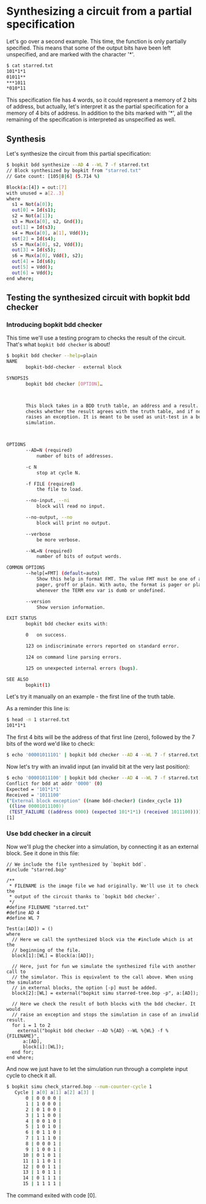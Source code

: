 # Synthesizing a circuit from a partial specification

Let's go over a second example. This time, the function is only partially
specified. This means that some of the output bits have been left unspecified,
and are marked with the character '*'.

```sh
$ cat starred.txt
101*1*1
01011**
***1011
*010*11
```

This specification file has 4 words, so it could represent a memory of 2 bits of
address, but actually, let's interpret it as the partial specification for a
memory of 4 bits of address. In addition to the bits marked with '*', all the
remaining of the specification is interpreted as unspecified as well.

## Synthesis

Let's synthesize the circuit from this partial specification:

```sh
$ bopkit bdd synthesize --AD 4 --WL 7 -f starred.txt
// Block synthesized by bopkit from "starred.txt"
// Gate count: [105|8|6] (5.714 %)

Block(a:[4]) = out:[7]
with unused = a[2..3]
where
  s1 = Not(a[0]);
  out[0] = Id(s1);
  s2 = Not(a[1]);
  s3 = Mux(a[0], s2, Gnd());
  out[1] = Id(s3);
  s4 = Mux(a[0], a[1], Vdd());
  out[2] = Id(s4);
  s5 = Mux(a[0], s2, Vdd());
  out[3] = Id(s5);
  s6 = Mux(a[0], Vdd(), s2);
  out[4] = Id(s6);
  out[5] = Vdd();
  out[6] = Vdd();
end where;
```

## Testing the synthesized circuit with bopkit bdd checker

### Introducing bopkit bdd checker

This time we'll use a testing program to checks the result of the circuit.
That's what `bopkit bdd checker` is about!

```sh
$ bopkit bdd checker --help=plain
NAME
       bopkit-bdd-checker - external block

SYNOPSIS
       bopkit bdd checker [OPTION]…



       This block takes in a BDD truth table, an address and a result. It
       checks whether the result agrees with the truth table, and if not
       raises an exception. It is meant to be used as unit-test in a bopkit
       simulation.



OPTIONS
       --AD=N (required)
           number of bits of addresses.

       -c N
           stop at cycle N.

       -f FILE (required)
           the file to load.

       --no-input, --ni
           block will read no input.

       --no-output, --no
           block will print no output.

       --verbose
           be more verbose.

       --WL=N (required)
           number of bits of output words.

COMMON OPTIONS
       --help[=FMT] (default=auto)
           Show this help in format FMT. The value FMT must be one of auto,
           pager, groff or plain. With auto, the format is pager or plain
           whenever the TERM env var is dumb or undefined.

       --version
           Show version information.

EXIT STATUS
       bopkit bdd checker exits with:

       0   on success.

       123 on indiscriminate errors reported on standard error.

       124 on command line parsing errors.

       125 on unexpected internal errors (bugs).

SEE ALSO
       bopkit(1)

```

Let's try it manually on an example - the first line of the truth table.

As a reminder this line is:

```sh
$ head -n 1 starred.txt
101*1*1
```

The first 4 bits will be the address of that first line (zero), followed by the
7 bits of the word we'd like to check:

```sh
$ echo '00001011101' | bopkit bdd checker --AD 4 --WL 7 -f starred.txt

```

Now let's try with an invalid input (an invalid bit at the very last position):

```sh
$ echo '00001011100' | bopkit bdd checker --AD 4 --WL 7 -f starred.txt
Conflict for bdd at addr '0000' (0)
Expected = '101*1*1'
Received = '1011100'
("External block exception" ((name bdd-checker) (index_cycle 1))
 ((line 00001011100))
 (TEST_FAILURE ((address 0000) (expected 101*1*1) (received 1011100))))
[1]
```

### Use bdd checker in a circuit

Now we'll plug the checker into a simulation, by connecting it as an external
block. See it done in this file:

<!-- $MDX file=check_starred.bop -->
```bopkit
// We include the file synthesized by `bopkit bdd`.
#include "starred.bop"

/**
 * FILENAME is the image file we had originally. We'll use it to check the
 * output of the circuit thanks to `bopkit bdd checker`.
 */
#define FILENAME "starred.txt"
#define AD 4
#define WL 7

Test(a:[AD]) = ()
where
  // Here we call the synthesized block via the #include which is at the
  // beginning of the file.
  block[1]:[WL] = Block(a:[AD]);

  // Here, just for fun we simulate the synthesized file with another call to
  // the simulator. This is equivalent to the call above. When using the simulator
  // in external blocks, the option [-p] must be added.
  block[2]:[WL] = external("bopkit simu starred-tree.bop -p", a:[AD]);

  // Here we check the result of both blocks with the bdd checker. It would
  // raise an exception and stops the simulation in case of an invalid result.
  for i = 1 to 2
    external("bopkit bdd checker --AD %{AD} --WL %{WL} -f %{FILENAME}",
      a:[AD],
      block[i]:[WL]);
  end for;
end where;
```

And now we just have to let the simulation run through a complete input cycle to
check it all.

```sh
$ bopkit simu check_starred.bop --num-counter-cycle 1
   Cycle | a[0] a[1] a[2] a[3] |
       0 | 0 0 0 0 |
       1 | 1 0 0 0 |
       2 | 0 1 0 0 |
       3 | 1 1 0 0 |
       4 | 0 0 1 0 |
       5 | 1 0 1 0 |
       6 | 0 1 1 0 |
       7 | 1 1 1 0 |
       8 | 0 0 0 1 |
       9 | 1 0 0 1 |
      10 | 0 1 0 1 |
      11 | 1 1 0 1 |
      12 | 0 0 1 1 |
      13 | 1 0 1 1 |
      14 | 0 1 1 1 |
      15 | 1 1 1 1 |
```

The command exited with code [0].
